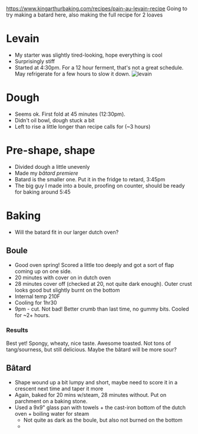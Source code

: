 https://www.kingarthurbaking.com/recipes/pain-au-levain-recipe
Going to try making a batard here, also making the full recipe for 2 loaves
# Levain
- My starter was slightly tired-looking, hope everything is cool
- Surprisingly stiff
- Started at 4:30pm. For a 12 hour ferment, that's not a great schedule. May refrigerate for a few hours to slow it down.
![levain]({attach}levain.jpg)
# Dough
- Seems ok. First fold at 45 minutes (12:30pm).
- Didn't oil bowl, dough stuck a bit
- Left to rise a little longer than recipe calls for (~3 hours)
# Pre-shape, shape
- Divided dough a little unevenly
- Made my _bâtard premiere_
- Batard is the smaller one. Put it in the fridge to retard, 3:45pm
- The big guy I made into a boule, proofing on counter, should be ready for baking around 5:45
# Baking
- Will the batard fit in our larger dutch oven?
## Boule
- Good oven spring! Scored a little too deeply and got a sort of flap coming up on one side.
- 20 minutes with cover on in dutch oven
- 28 minutes cover off (checked at 20, not quite dark enough). Outer crust looks good but slightly burnt on the bottom
- Internal temp 210F
- Cooling for 1hr30
- 9pm - cut. Not bad! Better crumb than last time, no gummy bits. Cooled for ~2+ hours.
### Results
Best yet! Spongy, wheaty, nice taste. Awesome toasted. Not tons of tang/sourness, but still delicious. Maybe the bâtard will be more sour?
## Bâtard
- Shape wound up a bit lumpy and short, maybe need to score it in a crescent next time and taper it more
- Again, baked for 20 mins w/steam, 28 minutes without. Put on parchment on a baking stone.
- Used a 9x9" glass pan with towels + the cast-iron bottom of the dutch oven + boiling water for steam
	- Not quite as dark as the boule, but also not burned on the bottom
	- 